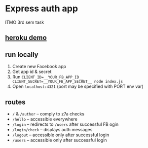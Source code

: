# Express auth app
ITMO 3rd sem task

## [heroku demo](https://aqueous-tundra-60802.herokuapp.com)

## run locally
1. Create new Facebook app
2. Get app id & secret
3. Run `CLIENT_ID=__YOUR_FB_APP_ID__ CLIENT_SECRET=__YOUR_FB_APP_SECRET__ node index.js`
4. Open `localhost:4321` (port may be specified with PORT env var)

## routes
- `/` & `/author` – comply to z7a checks
- `/hello` – accessible everywhere
- `/login` – redirects to `/users` after successful FB ogin
- `/login/check` – displays auth messages
- `/logout` – accessible only after successful login
- `/users` – accessible only after successful login

